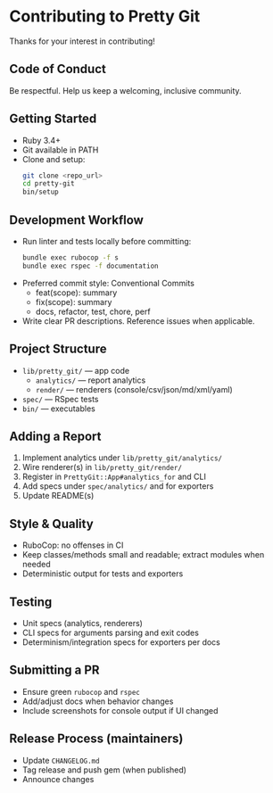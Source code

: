 # Contributing to Pretty Git

Thanks for your interest in contributing!

## Code of Conduct
Be respectful. Help us keep a welcoming, inclusive community.

## Getting Started
- Ruby 3.4+
- Git available in PATH
- Clone and setup:
  ```bash
  git clone <repo_url>
  cd pretty-git
  bin/setup
  ```

## Development Workflow
- Run linter and tests locally before committing:
  ```bash
  bundle exec rubocop -f s
  bundle exec rspec -f documentation
  ```
- Preferred commit style: Conventional Commits
  - feat(scope): summary
  - fix(scope): summary
  - docs, refactor, test, chore, perf
- Write clear PR descriptions. Reference issues when applicable.

## Project Structure
- `lib/pretty_git/` — app code
  - `analytics/` — report analytics
  - `render/` — renderers (console/csv/json/md/xml/yaml)
- `spec/` — RSpec tests
- `bin/` — executables

## Adding a Report
1. Implement analytics under `lib/pretty_git/analytics/`
2. Wire renderer(s) in `lib/pretty_git/render/`
3. Register in `PrettyGit::App#analytics_for` and CLI
4. Add specs under `spec/analytics/` and for exporters
5. Update README(s)

## Style & Quality
- RuboCop: no offenses in CI
- Keep classes/methods small and readable; extract modules when needed
- Deterministic output for tests and exporters

## Testing
- Unit specs (analytics, renderers)
- CLI specs for arguments parsing and exit codes
- Determinism/integration specs for exporters per docs

## Submitting a PR
- Ensure green `rubocop` and `rspec`
- Add/adjust docs when behavior changes
- Include screenshots for console output if UI changed

## Release Process (maintainers)
- Update `CHANGELOG.md`
- Tag release and push gem (when published)
- Announce changes
